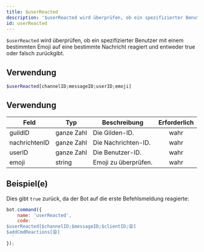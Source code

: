 ```yaml
---
title: $userReacted
description: '$userReacted wird überprüfen, ob ein spezifizierter Benutzer mit einem bestimmten Emoji auf eine bestimmte Nachricht reagiert und entweder true oder false zurückgibt.'
id: userReacted
---
```


`$userReacted` wird überprüfen, ob ein spezifizierter Benutzer mit einem bestimmten Emoji auf eine bestimmte Nachricht reagiert und entweder true oder falsch zurückgibt.

## Verwendung

```php
$userReacted[channelID;messageID;userID;emoji]
```

## Verwendung

| Feld          | Typ        | Beschreibung         | Erforderlich |
| ------------- | ---------- | -------------------- |:------------:|
| guildID       | ganze Zahl | Die Gilden-ID.       |     wahr     |
| nachrichtenID | ganze Zahl | Die Nachrichten-ID.  |     wahr     |
| userID        | ganze Zahl | Die Benutzer-ID.     |     wahr     |
| emoji         | string     | Emoji zu überprüfen. |     wahr     |

## Beispiel(e)

Dies gibt `true` zurück, da der Bot auf die erste Befehlsmeldung reagierte:

```javascript
bot.command({
    name: 'userReacted',
    code: `
$userReacted[$channelID;$messageID;$clientID;😩]
$addCmdReactions[😩]
  `
});
```
